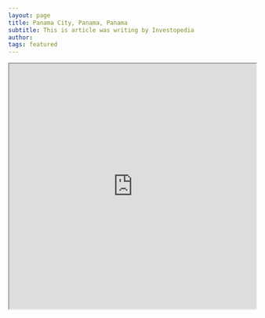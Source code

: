 ```yaml
---
layout: page
title: Panama City, Panama, Panama
subtitle: This is article was writing by Investopedia
author:
tags: featured
---
```


<iframe src="https://www.booking.com/hotel/pa/hard-rock-panama-megapolis.en.html?aid=893121&no_rooms=1&group_adults=1" width="100%" height="500"></iframe>






